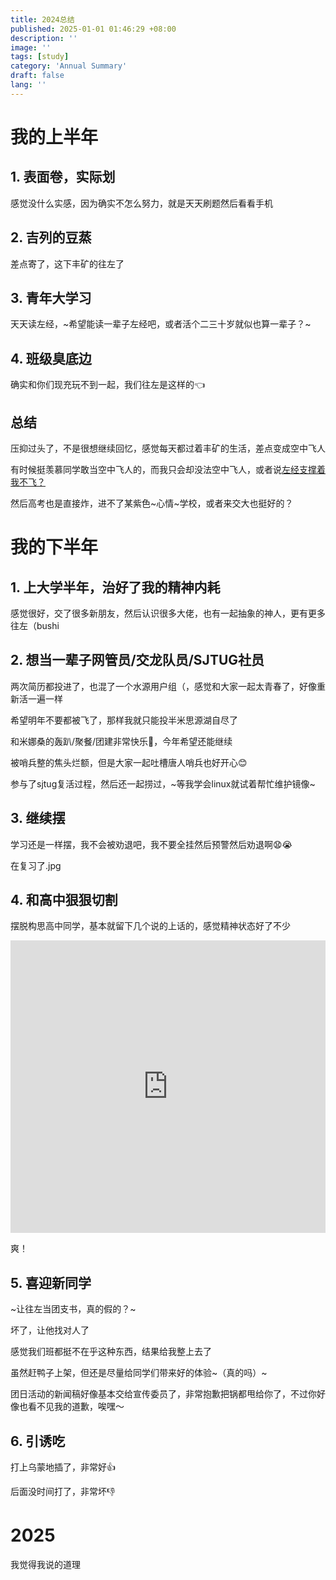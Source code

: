 ```yaml
---
title: 2024总结
published: 2025-01-01 01:46:29 +08:00
description: ''
image: ''
tags: [study]
category: 'Annual Summary'
draft: false 
lang: ''
---
```

# 我的上半年

## 1. 表面卷，实际划

感觉没什么实感，因为确实不怎么努力，就是天天刷题然后看看手机

## 2. 吉列的豆蒸

差点寄了，这下丰矿的往左了

## 3. 青年大学习

天天读左经，~希望能读一辈子左经吧，或者活个二三十岁就似也算一辈子？~

## 4. 班级臭底边

确实和你们现充玩不到一起，我们往左是这样的👈

## 总结

压抑过头了，不是很想继续回忆，感觉每天都过着丰矿的生活，差点变成空中飞人

有时候挺羡慕同学敢当空中飞人的，而我只会却没法空中飞人，或者说[左经支撑着我不飞？](https://zh.wikisource.org/wiki/%E9%9D%A0%E6%AF%9B%E6%B3%BD%E4%B8%9C%E6%80%9D%E6%83%B3%E6%B2%BB%E5%A5%BD%E7%B2%BE%E7%A5%9E%E7%97%85)

然后高考也是直接炸，进不了某紫色~心情~学校，或者来交大也挺好的？

# 我的下半年

## 1. 上大学半年，治好了我的精神内耗

感觉很好，交了很多新朋友，然后认识很多大佬，也有一起抽象的神人，更有更多往左（bushi

## 2. 想当一辈子网管员/交龙队员/SJTUG社员

两次简历都投进了，也混了一个水源用户组（，感觉和大家一起太青春了，好像重新活一遍一样

希望明年不要都被飞了，那样我就只能投半米思源湖自尽了

和米娜桑的轰趴/聚餐/团建非常快乐🎉，今年希望还能继续

被哨兵整的焦头烂额，但是大家一起吐槽唐人哨兵也好开心😊

参与了sjtug复活过程，然后还一起捞过，~等我学会linux就试着帮忙维护镜像~

## 3. 继续摆

学习还是一样摆，我不会被劝退吧，我不要全挂然后预警然后劝退啊😧😭

在复习了.jpg

## 4. 和高中狠狠切割

摆脱构思高中同学，基本就留下几个说的上话的，感觉精神状态好了不少

<iframe width="100%" height="468" src="https://player.bilibili.com/player.html?bvid=BV1144y1w7re&p=1" scrolling="no" border="0" frameborder="no" framespacing="0" allowfullscreen="true"> </iframe>

爽！

## 5. 喜迎新同学

~让往左当团支书，真的假的？~

坏了，让他找对人了

感觉我们班都挺不在乎这种东西，结果给我整上去了

虽然赶鸭子上架，但还是尽量给同学们带来好的体验~（真的吗）~

团日活动的新闻稿好像基本交给宣传委员了，非常抱歉把锅都甩给你了，不过你好像也看不见我的道歉，唉嘿～

## 6. 引诱吃

打上乌蒙地插了，非常好👍

后面没时间打了，非常坏👎

# 2025

我觉得我说的道理
